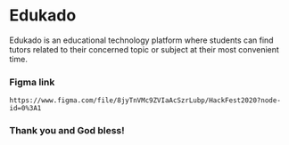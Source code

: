 # Edukado

Edukado is an educational technology platform where students can find tutors related to their concerned topic or subject at their most convenient time.

### Figma link
```
https://www.figma.com/file/8jyTnVMc9ZVIaAcSzrLubp/HackFest2020?node-id=0%3A1
```

### Thank you and God bless!